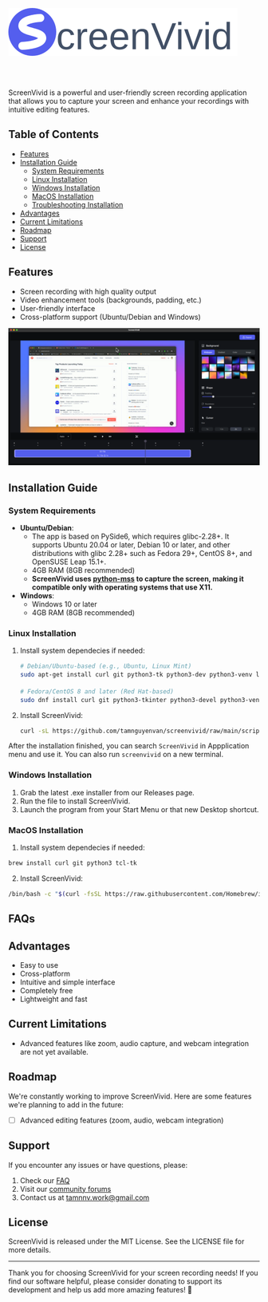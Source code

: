 ![ScreenVivid](./assets/banner.svg)

<br>
<br>

ScreenVivid is a powerful and user-friendly screen recording application that allows you to capture your screen and enhance your recordings with intuitive editing features.

## Table of Contents

- [Features](#features)
- [Installation Guide](#installation-guide)
  - [System Requirements](#system-requirements)
  - [Linux Installation](#linux-installation)
  - [Windows Installation](#windows-installation)
  - [MacOS Installation](#macos-installation)
  - [Troubleshooting Installation](#troubleshooting-installation)
- [Advantages](#advantages)
- [Current Limitations](#current-limitations)
- [Roadmap](#roadmap)
- [Support](#support)
- [License](#license)

## Features

- Screen recording with high quality output
- Video enhancement tools (backgrounds, padding, etc.)
- User-friendly interface
- Cross-platform support (Ubuntu/Debian and Windows)

![ScreenVivid UI](./assets/showcase.png)

## Installation Guide

### System Requirements

- **Ubuntu/Debian**:
  - The app is based on PySide6, which requires glibc-2.28+. It supports Ubuntu 20.04 or later, Debian 10 or later, and other distributions with glibc 2.28+ such as Fedora 29+, CentOS 8+, and OpenSUSE Leap 15.1+.
  - 4GB RAM (8GB recommended)
  - **ScreenVivid uses [python-mss](https://github.com/BoboTiG/python-mss) to capture the screen, making it compatible only with operating systems that use X11.**
- **Windows**:
  - Windows 10 or later
  - 4GB RAM (8GB recommended)

### Linux Installation

1. Install system dependecies if needed:
   ```bash
   # Debian/Ubuntu-based (e.g., Ubuntu, Linux Mint)
   sudo apt-get install curl git python3-tk python3-dev python3-venv libxcb-cursor0 -y

   # Fedora/CentOS 8 and later (Red Hat-based)
   sudo dnf install curl git python3-tkinter python3-devel python3-venv xcb-util-cursor -y
   ```

2. Install ScreenVivid:

   ```bash
   curl -sL https://github.com/tamnguyenvan/screenvivid/raw/main/scripts/install-linux.sh | bash
   ```

After the installation finished, you can search `ScreenVivid` in Appplication menu and use it. You can also run `screenvivid` on a new terminal.

### Windows Installation

1. Grab the latest .exe installer from our Releases page.
2. Run the file to install ScreenVivid.
3. Launch the program from your Start Menu or that new Desktop shortcut.

### MacOS Installation
1. Install system dependecies if needed:
```bash
brew install curl git python3 tcl-tk
```
2. Install ScreenVivid:
```bash
/bin/bash -c "$(curl -fsSL https://raw.githubusercontent.com/Homebrew/install/HEAD/install.sh)"
```

## FAQs


## Advantages

- Easy to use
- Cross-platform
- Intuitive and simple interface
- Completely free
- Lightweight and fast

## Current Limitations

- Advanced features like zoom, audio capture, and webcam integration are not yet available.

## Roadmap

We're constantly working to improve ScreenVivid. Here are some features we're planning to add in the future:
- [ ] Advanced editing features (zoom, audio, webcam integration)

## Support

If you encounter any issues or have questions, please:

1. Check our [FAQ](#faqs)
2. Visit our [community forums](https://discord.gg/NKtmBnR6nE)
3. Contact us at tamnnv.work@gmail.com

## License

ScreenVivid is released under the MIT License. See the LICENSE file for more details.

---

Thank you for choosing ScreenVivid for your screen recording needs! If you find our software helpful, please consider donating to support its development and help us add more amazing features! 💖